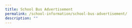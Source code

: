 ```yaml
---
title: School Bus Advertisement
permalink: /school-information/school-bus-advertisement/
description: ""
---
```

